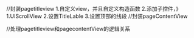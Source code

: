 //封装pagetitleview
    1.自定义view，并且自定义构造函数
    2.添加子控件，》1.UIScrollView 2.设置TitleLable 3.设置顶部的线段
//封装pageContentView    


//处理pagetitleview和pagecontentView的逻辑关系

